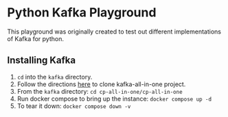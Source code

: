 # Python Kafka Playground

This playground was originally created to test out different implementations of Kafka for python.

## Installing Kafka

1. `cd` into the `kafka` directory.
2. Follow the directions [here](https://bobcares.com/blog/confluent-kafka-docker-compose/) to clone kafka-all-in-one project.
3. From the `kafka` directory: `cd cp-all-in-one/cp-all-in-one`
4. Run docker compose to bring up the instance: `docker compose up -d`
5. To tear it down: `docker compose down -v`
